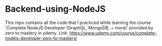 # Backend-using-NodeJS
This repo contains all the code that I practiced while learning the course 'Complete NodeJS Developer (GraphQL, MongoDB, + more)' provided by zero to mastery in udemy. 
Link: https://www.udemy.com/course/complete-nodejs-developer-zero-to-mastery/
